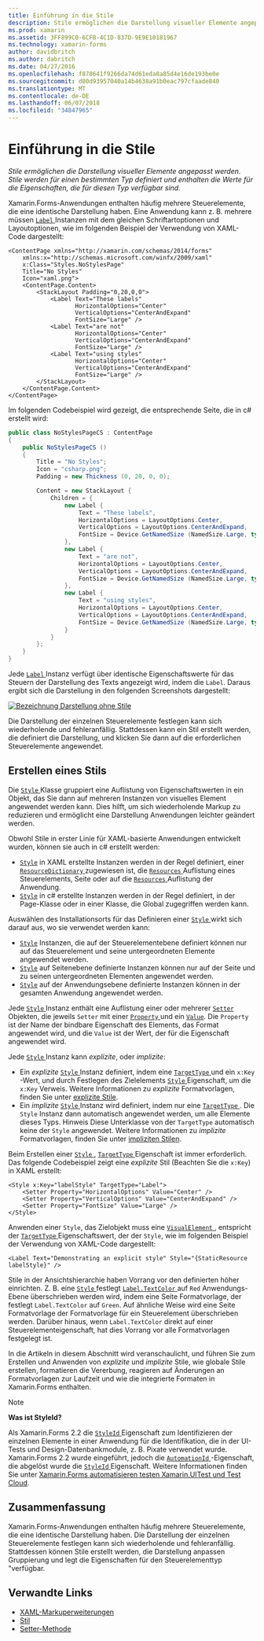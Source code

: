 ```yaml
---
title: Einführung in die Stile
description: Stile ermöglichen die Darstellung visueller Elemente angepasst werden. Stile werden für einen bestimmten Typ definiert und enthalten die Werte für die Eigenschaften, die für diesen Typ verfügbar sind.
ms.prod: xamarin
ms.assetid: 3FF899C0-6CFB-4C1D-837D-9E9E10181967
ms.technology: xamarin-forms
author: davidbritch
ms.author: dabritch
ms.date: 04/27/2016
ms.openlocfilehash: f878641f9266da74d61eda8a85d4e16de193be0e
ms.sourcegitcommit: d80d93957040a14b4638a91b0eac797cfaade840
ms.translationtype: MT
ms.contentlocale: de-DE
ms.lasthandoff: 06/07/2018
ms.locfileid: "34847965"
---
```

# <a name="introduction-to-styles"></a>Einführung in die Stile

_Stile ermöglichen die Darstellung visueller Elemente angepasst werden. Stile werden für einen bestimmten Typ definiert und enthalten die Werte für die Eigenschaften, die für diesen Typ verfügbar sind._

Xamarin.Forms-Anwendungen enthalten häufig mehrere Steuerelemente, die eine identische Darstellung haben. Eine Anwendung kann z. B. mehrere müssen [ `Label` ](https://developer.xamarin.com/api/type/Xamarin.Forms.Label/) Instanzen mit dem gleichen Schriftartoptionen und Layoutoptionen, wie im folgenden Beispiel der Verwendung von XAML-Code dargestellt:

```xaml
<ContentPage xmlns="http://xamarin.com/schemas/2014/forms"
    xmlns:x="http://schemas.microsoft.com/winfx/2009/xaml"
    x:Class="Styles.NoStylesPage"
    Title="No Styles"
    Icon="xaml.png">
    <ContentPage.Content>
        <StackLayout Padding="0,20,0,0">
            <Label Text="These labels"
                   HorizontalOptions="Center"
                   VerticalOptions="CenterAndExpand"
                   FontSize="Large" />
            <Label Text="are not"
                   HorizontalOptions="Center"
                   VerticalOptions="CenterAndExpand"
                   FontSize="Large" />
            <Label Text="using styles"
                   HorizontalOptions="Center"
                   VerticalOptions="CenterAndExpand"
                   FontSize="Large" />
        </StackLayout>
    </ContentPage.Content>
</ContentPage>
```

Im folgenden Codebeispiel wird gezeigt, die entsprechende Seite, die in c# erstellt wird:

```csharp
public class NoStylesPageCS : ContentPage
{
    public NoStylesPageCS ()
    {
        Title = "No Styles";
        Icon = "csharp.png";
        Padding = new Thickness (0, 20, 0, 0);

        Content = new StackLayout {
            Children = {
                new Label {
                    Text = "These labels",
                    HorizontalOptions = LayoutOptions.Center,
                    VerticalOptions = LayoutOptions.CenterAndExpand,
                    FontSize = Device.GetNamedSize (NamedSize.Large, typeof(Label))
                },
                new Label {
                    Text = "are not",
                    HorizontalOptions = LayoutOptions.Center,
                    VerticalOptions = LayoutOptions.CenterAndExpand,
                    FontSize = Device.GetNamedSize (NamedSize.Large, typeof(Label))
                },
                new Label {
                    Text = "using styles",
                    HorizontalOptions = LayoutOptions.Center,
                    VerticalOptions = LayoutOptions.CenterAndExpand,
                    FontSize = Device.GetNamedSize (NamedSize.Large, typeof(Label))
                }
            }
        };
    }
}
```

Jede [ `Label` ](https://developer.xamarin.com/api/type/Xamarin.Forms.Label/) Instanz verfügt über identische Eigenschaftswerte für das Steuern der Darstellung des Texts angezeigt wird, indem die `Label`. Daraus ergibt sich die Darstellung in den folgenden Screenshots dargestellt:

[![](introduction-images/no-styles.png "Bezeichnung Darstellung ohne Stile")](introduction-images/no-styles-large.png#lightbox "bezeichnen Darstellung ohne Stile")

Die Darstellung der einzelnen Steuerelemente festlegen kann sich wiederholende und fehleranfällig. Stattdessen kann ein Stil erstellt werden, die definiert die Darstellung, und klicken Sie dann auf die erforderlichen Steuerelemente angewendet.

## <a name="creating-a-style"></a>Erstellen eines Stils

Die [ `Style` ](https://developer.xamarin.com/api/type/Xamarin.Forms.Style/) Klasse gruppiert eine Auflistung von Eigenschaftswerten in ein Objekt, das Sie dann auf mehreren Instanzen von visuelles Element angewendet werden kann. Dies hilft, um sich wiederholende Markup zu reduzieren und ermöglicht eine Darstellung Anwendungen leichter geändert werden.

Obwohl Stile in erster Linie für XAML-basierte Anwendungen entwickelt wurden, können sie auch in c# erstellt werden:

- [`Style`](https://developer.xamarin.com/api/type/Xamarin.Forms.Style/) in XAML erstellte Instanzen werden in der Regel definiert, einer [ `ResourceDictionary` ](https://developer.xamarin.com/api/type/Xamarin.Forms.ResourceDictionary/) zugewiesen ist, die [ `Resources` ](https://developer.xamarin.com/api/property/Xamarin.Forms.VisualElement.Resources/) Auflistung eines Steuerelements, Seite oder auf die [ `Resources` ](https://developer.xamarin.com/api/property/Xamarin.Forms.Application.Resources/) Auflistung der Anwendung.
- [`Style`](https://developer.xamarin.com/api/type/Xamarin.Forms.Style/) in c# erstellte Instanzen werden in der Regel definiert, in der Page-Klasse oder in einer Klasse, die Global zugegriffen werden kann.

Auswählen des Installationsorts für das Definieren einer [ `Style` ](https://developer.xamarin.com/api/type/Xamarin.Forms.Style/) wirkt sich darauf aus, wo sie verwendet werden kann:

- [`Style`](https://developer.xamarin.com/api/type/Xamarin.Forms.Style/) Instanzen, die auf der Steuerelementebene definiert können nur auf das Steuerelement und seine untergeordneten Elemente angewendet werden.
- [`Style`](https://developer.xamarin.com/api/type/Xamarin.Forms.Style/) auf Seitenebene definierte Instanzen können nur auf der Seite und zu seinen untergeordneten Elementen angewendet werden.
- [`Style`](https://developer.xamarin.com/api/type/Xamarin.Forms.Style/) auf der Anwendungsebene definierte Instanzen können in der gesamten Anwendung angewendet werden.

Jede [ `Style` ](https://developer.xamarin.com/api/type/Xamarin.Forms.Style/) Instanz enthält eine Auflistung einer oder mehrerer [ `Setter` ](https://developer.xamarin.com/api/type/Xamarin.Forms.Setter/) Objekten, die jeweils `Setter` mit einer [ `Property` ](https://developer.xamarin.com/api/property/Xamarin.Forms.Setter.Property/) und ein [`Value`](https://developer.xamarin.com/api/property/Xamarin.Forms.Setter.Value/). Die `Property` ist der Name der bindbare Eigenschaft des Elements, das Format angewendet wird, und die `Value` ist der Wert, der für die Eigenschaft angewendet wird.

Jede [ `Style` ](https://developer.xamarin.com/api/type/Xamarin.Forms.Style/) Instanz kann *explizite*, oder *implizite*:

- Ein *explizite* [ `Style` ](https://developer.xamarin.com/api/type/Xamarin.Forms.Style/) Instanz definiert, indem eine [ `TargetType` ](https://developer.xamarin.com/api/property/Xamarin.Forms.Style.TargetType/) und ein `x:Key` -Wert, und durch Festlegen des Zielelements [ `Style` ](https://developer.xamarin.com/api/property/Xamarin.Forms.VisualElement.Style/) Eigenschaft, um die `x:Key` Verweis. Weitere Informationen zu *explizite* Formatvorlagen, finden Sie unter [explizite Stile](~/xamarin-forms/user-interface/styles/explicit.md).
- Ein *implizite* [ `Style` ](https://developer.xamarin.com/api/type/Xamarin.Forms.Style/) Instanz wird definiert, indem nur eine [ `TargetType` ](https://developer.xamarin.com/api/property/Xamarin.Forms.Style.TargetType/). Die `Style` Instanz dann automatisch angewendet werden, um alle Elemente dieses Typs. Hinweis Diese Unterklasse von der `TargetType` automatisch keine der `Style` angewendet. Weitere Informationen zu *implizite* Formatvorlagen, finden Sie unter [impliziten Stilen](~/xamarin-forms/user-interface/styles/implicit.md).

Beim Erstellen einer [ `Style` ](https://developer.xamarin.com/api/type/Xamarin.Forms.Style/), [ `TargetType` ](https://developer.xamarin.com/api/property/Xamarin.Forms.Style.TargetType/) Eigenschaft ist immer erforderlich. Das folgende Codebeispiel zeigt eine *explizite* Stil (Beachten Sie die `x:Key`) in XAML erstellt:

```xaml
<Style x:Key="labelStyle" TargetType="Label">
    <Setter Property="HorizontalOptions" Value="Center" />
    <Setter Property="VerticalOptions" Value="CenterAndExpand" />
    <Setter Property="FontSize" Value="Large" />
</Style>
```

Anwenden einer `Style`, das Zielobjekt muss eine [ `VisualElement` ](https://developer.xamarin.com/api/type/Xamarin.Forms.VisualElement/) , entspricht der [ `TargetType` ](https://developer.xamarin.com/api/property/Xamarin.Forms.Style.TargetType/) Eigenschaftswert, der der `Style`, wie im folgenden Beispiel der Verwendung von XAML-Code dargestellt:

```xaml
<Label Text="Demonstrating an explicit style" Style="{StaticResource labelStyle}" />
```

Stile in der Ansichtshierarchie haben Vorrang vor den definierten höher einrichten. Z. B. eine [ `Style` ](https://developer.xamarin.com/api/type/Xamarin.Forms.Style/) festlegt [ `Label.TextColor` ](https://developer.xamarin.com/api/property/Xamarin.Forms.Label.TextColor/) auf `Red` Anwendungs-Ebene überschrieben werden wird, indem eine Seite Formatvorlage, der festlegt `Label.TextColor` auf `Green`. Auf ähnliche Weise wird eine Seite Formatvorlage der Formatvorlage für ein Steuerelement überschrieben werden. Darüber hinaus, wenn `Label.TextColor` direkt auf einer Steuerelementeigenschaft, hat dies Vorrang vor alle Formatvorlagen festgelegt ist.

In die Artikeln in diesem Abschnitt wird veranschaulicht, und führen Sie zum Erstellen und Anwenden von *explizite* und *implizite* Stile, wie globale Stile erstellen, formatieren die Vererbung, reagieren auf Änderungen an Formatvorlagen zur Laufzeit und wie die integrierte Formaten in Xamarin.Forms enthalten.

> [!NOTE]
> **Was ist StyleId?**
>
> Als Xamarin.Forms 2.2 die [ `StyleId` ](https://developer.xamarin.com/api/property/Xamarin.Forms.Element.StyleId/) Eigenschaft zum Identifizieren der einzelnen Elemente in einer Anwendung für die Identifikation, die in der UI-Tests und Design-Datenbankmodule, z. B. Pixate verwendet wurde. Xamarin.Forms 2.2 wurde eingeführt, jedoch die [ `AutomationId` ](https://developer.xamarin.com/api/property/Xamarin.Forms.Element.AutomationId/) -Eigenschaft, die abgelöst wurde die [ `StyleId` ](https://developer.xamarin.com/api/property/Xamarin.Forms.Element.StyleId/) Eigenschaft. Weitere Informationen finden Sie unter [Xamarin.Forms automatisieren testen Xamarin.UITest und Test Cloud](~/xamarin-forms/deploy-test/uitest-and-test-cloud.md).

## <a name="summary"></a>Zusammenfassung

Xamarin.Forms-Anwendungen enthalten häufig mehrere Steuerelemente, die eine identische Darstellung haben. Die Darstellung der einzelnen Steuerelemente festlegen kann sich wiederholende und fehleranfällig. Stattdessen können Stile erstellt werden, die Darstellung anpassen Gruppierung und legt die Eigenschaften für den Steuerelementtyp "verfügbar.


## <a name="related-links"></a>Verwandte Links

- [XAML-Markuperweiterungen](~/xamarin-forms/xaml/xaml-basics/xaml-markup-extensions.md)
- [Stil](https://developer.xamarin.com/api/type/Xamarin.Forms.Style/)
- [Setter-Methode](https://developer.xamarin.com/api/type/Xamarin.Forms.Setter/)
